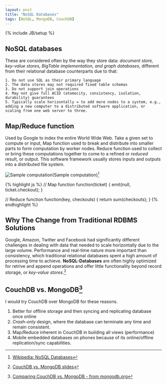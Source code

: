 ```yaml
---
layout: post
title: "NoSQL Databases"
tags: [NoSQL, MongoDB, CouchDB]
---
```

{% include JB/setup %}

## NoSQL databases

These are considered often by the way they store data: _document store, key-value stores, BigTable implementation, and graph databases_, different from their relational database counterparts due to that:

	1. Do not use SQL as their primary language
	2. The data stores may not required fixed table schemas
	3. Do not support join operations
	4. May not give full ACID (atomocity, consistency, isolation, durability) guarantees
	5. Typically scale horizontally = to add more nodes to a system, e.g., adding a new computer to a distributed software application, or scaling from one web server to three.

## Map/Reduce function

Used by Google to index the entire World Wide Web. Take a given set to compute or input, Map function used to break and distribute into smaller parts to form computation by worker nodes. Reduce function used to collect or bring these computations together to come to a refined or _reduced_ result, or output. This software framework usually stores inputs and outputs into a distributed file system.

![Sample computation](http://content.screencast.com/users/User48/folders/Jing/media/5736b7e3-da11-4800-bd8a-6c830bb56189/2012-04-06_0042.png)(Sample computation)[^1]

{% highlight js %}
// Map function
function(ticket) {
  emit(null, ticket.checkout);
}

// Reduce function
function(key, checkouts) {
  return sum(checkouts);
}
{% endhighlight %}

## Why The Change from Traditional RDBMS Solutions

Google, Amazon, Twitter and Facebook had significantly different challenges in dealing with data that needed to scale horizontally due to the large volume. Performance and real-time nature more important than consistency, which traditional relational databases spent a high amount of processing time to achieve. **NoSQL-Databases** are often highly optimized for retrive and append operations and offer little functionality beyond record storage, or _key-value stores_.[^2]

## CouchDB vs. MongoDB[^3]

I would try CouchDB over MongoDB for these reasons.

1. Better for offline storage and then syncing and replicating database once online
2. _Crash-only_ design, where the database can terminate any time and remain consistent.
3. Map/Reduce inherent in CouchDB in building all views (performance)
4. Mobile embedded databases on phones because of its online/offline replication/sync capabilities.

[^1]: [Wikipedia: NoSQL Databases](http://en.wikipedia.org/wiki/NoSQL)
[^2]: [CouchDB vs. MongoDB slides](http://www.slideshare.net/gabriele.lana/couchdb-vs-mongodb-2982288)
[^3]: [Comparing CouchDB vs. MongoDB - from mongodb.org](http://www.mongodb.org/display/DOCS/Comparing+Mongo+DB+and+Couch+DB)
